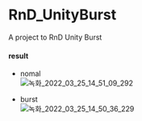 # RnD_UnityBurst
 A project to RnD Unity Burst

#### result
- nomal  
![녹화_2022_03_25_14_51_09_292](https://user-images.githubusercontent.com/11674965/160062502-a3b5f298-b09c-44eb-9e2d-55598e06d6e0.gif)

- burst  
![녹화_2022_03_25_14_50_36_229](https://user-images.githubusercontent.com/11674965/160062549-29e4baf1-d970-490b-ac4c-973da8205c04.gif)
